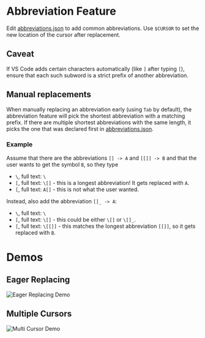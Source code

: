 # Abbreviation Feature

Edit [abbreviations.json](./abbreviations.json) to add common abbreviations.
Use `$CURSOR` to set the new location of the cursor after replacement.

## Caveat

If VS Code adds certain characters automatically (like `]` after typing `[`),
ensure that each such subword is a strict prefix of another abbreviation.

## Manual replacements

When manually replacing an abbreviation early (using `Tab` by default), the abbreviation feature will pick the shortest abbreviation with a matching prefix. 
If there are multiple shortest abbreviations with the same length, it picks the one that was declared first in [abbreviations.json](./abbreviations.json).

### Example

Assume that there are the abbreviations `[] -> A` and `[[]] -> B` and that the user wants to get the symbol `B`, so they type

-   `\`, full text: `\`
-   `[`, full text: `\[]` - this is a longest abbreviation! It gets replaced with `A`.
-   `[`, full text: `A[]` - this is not what the user wanted.

Instead, also add the abbreviation `[]_ -> A`:

-   `\`, full text: `\`
-   `[`, full text: `\[]` - this could be either `\[]` or `\[]_`.
-   `[`, full text: `\[[]]` - this matches the longest abbreviation `[[]]`, so it gets replaced with `B`.

# Demos

## Eager Replacing

![Eager Replacing Demo](../../media/abbreviation-eager-replacing.gif)

## Multiple Cursors

![Multi Cursor Demo](../../media/abbreviation-multi-cursor.gif)
